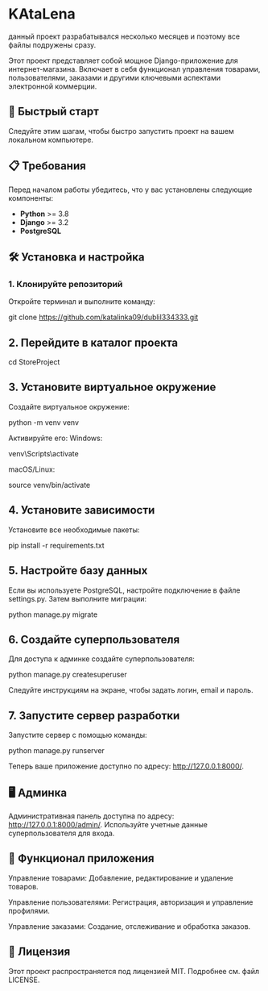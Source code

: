 # KAtaLena
данный проект разрабатывался несколько месяцев и поэтому все файлы подружены сразу.

Этот проект представляет собой мощное Django-приложение для интернет-магазина. Включает в себя функционал управления товарами, пользователями, заказами и другими ключевыми аспектами электронной коммерции.

## 🚀 Быстрый старт

Следуйте этим шагам, чтобы быстро запустить проект на вашем локальном компьютере.

## 📋 Требования

Перед началом работы убедитесь, что у вас установлены следующие компоненты:

- **Python** >= 3.8
- **Django** >= 3.2
- **PostgreSQL** 

## 🛠 Установка и настройка

### 1. Клонируйте репозиторий

Откройте терминал и выполните команду:

git clone https://github.com/katalinka09/dublil334333.git
## 2. Перейдите в каталог проекта

cd StoreProject
## 3. Установите виртуальное окружение
Создайте виртуальное окружение:

python -m venv venv

Активируйте его:
Windows:

venv\Scripts\activate

macOS/Linux:

source venv/bin/activate

## 4. Установите зависимости
Установите все необходимые пакеты:

pip install -r requirements.txt

## 5. Настройте базу данных
Если вы используете PostgreSQL, настройте подключение в файле settings.py. Затем выполните миграции:

python manage.py migrate

## 6. Создайте суперпользователя
Для доступа к админке создайте суперпользователя:

python manage.py createsuperuser

Следуйте инструкциям на экране, чтобы задать логин, email и пароль.

## 7. Запустите сервер разработки
Запустите сервер с помощью команды:

python manage.py runserver

Теперь ваше приложение доступно по адресу: http://127.0.0.1:8000/.

## 🖥 Админка
Административная панель доступна по адресу:
http://127.0.0.1:8000/admin/.
Используйте учетные данные суперпользователя для входа.

## 🛒 Функционал приложения
Управление товарами: Добавление, редактирование и удаление товаров.

Управление пользователями: Регистрация, авторизация и управление профилями.

Управление заказами: Создание, отслеживание и обработка заказов.

## 📜 Лицензия
Этот проект распространяется под лицензией MIT. Подробнее см. файл LICENSE.

